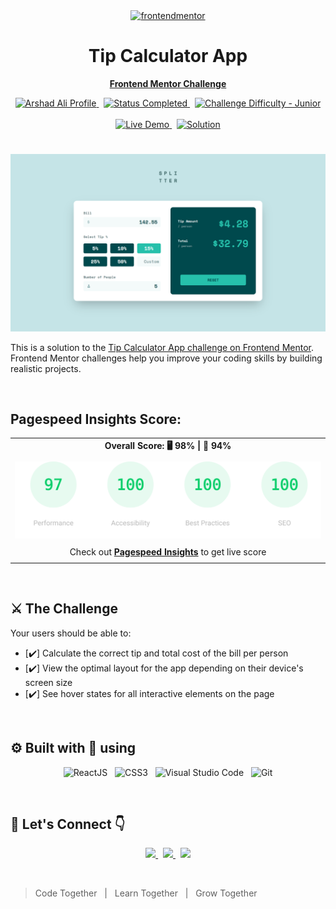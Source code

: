 <!-- FEM Logo -->
<div align="center">

  <a href="https://frontendmentor.io">
    <img src="https://www.frontendmentor.io/static/images/logo-mobile.svg" alt="frontendmentor" width="80">
  </a>

  <h1 align="center">Tip Calculator App</h1>
  <p align="center">
    <a href="https://www.frontendmentor.io/solutions/tip-calculator-app-using-reactjs-and-tailwindcss-with-counter-animation-4tvcj2v2E8"><strong>Frontend Mentor Challenge</strong></a>
    <br />
  </p>
</div>

<!-- Bagdes -->
<div align="center">
  <!-- Profile -->
  <a href="https://www.frontendmentor.io/profile/IamArshadAli">
    <img src="https://img.shields.io/badge/Profile-Arshad%20Ali-004182?style=for-the-badge&logo=frontendmentor" alt="Arshad Ali Profile">
  </a> &nbsp;
  <!-- Status -->
    <a href="#">
    <img src="https://img.shields.io/badge/Status-Completed-brightgreen?style=for-the-badge" alt="Status Completed">
  </a> &nbsp;
  <!-- Difficulty -->
    <a href="https://www.frontendmentor.io/challenges?difficulty=2"  >
    <img src="https://img.shields.io/badge/Difficulty-Junior-AAD742?style=for-the-badge&logo=frontendmentor" alt="Challenge Difficulty - Junior">
  </a>
</div>

<br />
<!-- Live Site -->
<div align="center">

  <a href="https://tip-calculator-app-arshad-ali.vercel.app/">
    <img src="https://img.shields.io/badge/Live_Demo->-9757f1?style=for-the-badge" alt="Live Demo">
  </a> &nbsp;
  <a href="https://github.com/IamArshadAli/tip-calculator-app">
    <img src="https://img.shields.io/badge/Solution->-9757f1?style=for-the-badge" alt="Solution">
  </a>

</div>

#
<!-- Screenshot -->
<div align="center">
  <a href="https://tip-calculator-app-arshad-ali.vercel.app/" title="Click to see Live Site">
    <img src="./src/assets/design/screenshot.png" />
  </a>
</div>

This is a solution to the [Tip Calculator App challenge on Frontend Mentor](https://www.frontendmentor.io/challenges/tip-calculator-app-ugJNGbJUX). Frontend Mentor challenges help you improve your coding skills by building realistic projects.

<br />

## Pagespeed Insights Score:

<div align="center">

 ||
  | :-----: |
  |  <b>Overall Score: 🖥️ 98% \| 📱 94%</b> |
  | |
  | <img src='./src/assets/images/pagespeed-insights-score.svg' alt='Scoreboard'> |
  | |
  | Check out [**Pagespeed Insights**](https://pagespeed.web.dev/analysis/https-tip-calculator-app-arshad-ali-vercel-app/0x8uqnp23c?form_factor=desktop) to get live score |
  ||

</div>

<br>

## ⚔️ The Challenge

Your users should be able to:

- [✔️] Calculate the correct tip and total cost of the bill per person
- [✔️] View the optimal layout for the app depending on their device's screen size
- [✔️] See hover states for all interactive elements on the page

<br />

## ⚙️ Built with 🤍 using
<div align="center">

 ![ReactJS](https://img.shields.io/badge/ReactJS-%231572B6.svg?style=for-the-badge&logo=react&logoColor=white) &nbsp; ![CSS3](https://img.shields.io/badge/TailwindCSS-%239757e6.svg?style=for-the-badge&logo=tailwindcss&logoColor=white) &nbsp; ![Visual Studio Code](https://img.shields.io/badge/VS%20Code-0078d7.svg?style=for-the-badge&logo=visual-studio-code&logoColor=white) &nbsp; ![Git](https://img.shields.io/badge/Git-F05032?style=for-the-badge&logo=git&logoColor=white)

</div>

<br />

## 🤝 Let's Connect 👇

<p align="center">
  <a href="https://www.frontendmentor.io/profile/IAmArshadAli">
    <img src="https://img.shields.io/badge/FrontendMentor-1572B6?style=for-the-badge&logo=frontendmentor&logoColor=white">
  </a> &nbsp;
  <a href="https://github.com/IAmArshadAli">
    <img src="https://img.shields.io/badge/Github-2b2b2b?style=for-the-badge&logo=github&logoColor=white">
   </a> &nbsp;
  <a href="https://www.linkedin.com/in/arshadalikaldane">
    <img src="https://img.shields.io/badge/Linkedin-004182?style=for-the-badge&logo=linkedin&logoColor=white">
  </a>
</p>

<br />

>Code Together &nbsp;&nbsp;|&nbsp;&nbsp; Learn Together &nbsp;&nbsp;| &nbsp;&nbsp;Grow Together